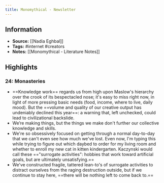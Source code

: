 ```yaml
---
title: Monomythical - Newsletter
---
```

## Information
- **Source:** [[Nadia Eghbal]]
- **Tags:** #internet #creators 
- **Notes:** [[Monomythical - Literature Notes]]

## Highlights
### 24: Monasteries
- ==Knowledge work== regards us from high upon Maslow's hierarchy over the crook of its bespectacled nose; it's easy to miss right now, in light of more pressing basic needs (food, income, where to live, daily mood). But the ==volume and quality of our creative output has undeniably declined this year==: a warning that, left unchecked, could lead to civilizational backslide.
- We’re making things, but the things we make don't further our collective knowledge and skills.
- We're so obsessively focused on getting through a normal day-to-day that we can't even see how much we've lost. Even now, I'm typing this while trying to figure out which daybed to order for my living room and whether to enroll my new cat in kitten kindergarten. Kaczynski would call these =="surrogate activities": hobbies that work toward artificial goals, but are ultimately unsatisfying.==
-  We've constructed fragile, tattered lean-to's of surrogate activities to distract ourselves from the raging destruction outside, but if we continue to stay here, ==there will be nothing left to come back to.==